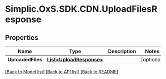 # Simplic.OxS.SDK.CDN.UploadFilesResponse

## Properties

Name | Type | Description | Notes
------------ | ------------- | ------------- | -------------
**UploadedFiles** | [**List&lt;UploadResponse&gt;**](UploadResponse.md) |  | [optional] 

[[Back to Model list]](../README.md#documentation-for-models) [[Back to API list]](../README.md#documentation-for-api-endpoints) [[Back to README]](../README.md)

